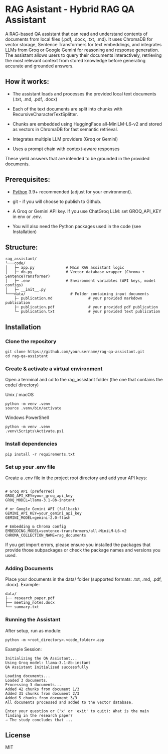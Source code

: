 # RAG Asistant - Hybrid RAG QA Assistant
A RAG-based QA assistant that can read and understand contents of documents from local files (.pdf, .docx, .txt, .md).  It uses ChromaDB for vector storage, Sentence Transformers for text embeddings, and integrates LLMs from Groq or Google Gemini for reasoning and response generation. The assistant allows users to query their documents interactively, retrieving the most relevant context from stored knowledge before generating accurate and grounded answers.



## How it works: 

- The assistant loads and processes the provided local text documents (.txt, .md, .pdf, .docx)

- Each of the text documents are split into chunks with RecursiveCharacterTextSplitter.

- Chunks are embedded using HuggingFace all-MiniLM-L6-v2 and stored as vectors in ChromaDB for fast semantic retrieval.

- Integrates multiple LLM providers (Groq or Gemini)

-  Uses a prompt chain with context-aware responses

These yield answers that are intended to be grounded in the provided documents.



## Prerequisites:
- [Python](https://www.python.org/) 3.9+ recommended (adjust for your environment).

- git - if you will choose to publish to Github.

- A Groq or Gemini API key. If you use ChatGroq LLM: set GROQ_API_KEY in env or .env.

- You will also need the Python packages used in the code (see Installation)



## Structure:
```
rag_assistant/
└───code/
│   ├─ app.py              # Main RAG assistant logic
│   ├─ db.py               # Vector database wrapper (Chroma + SentenceTransformer)
│   ├─ .env                # Environment variables (API keys, model configs)
│   ├─ __init__.py
└───data/                    # Folder containing input documents
    ├─ publication.md                # your provided markdown publication
    ├─ publication.pdf               # your provided pdf publication
    └─ publication.txt               # your provided text publication

```


## Installation


### Clone the repository
```
git clone https://github.com/yourusername/rag-qa-assistant.git
cd rag-qa-assistant
```



### Create & activate a virtual environment

Open a terminal and cd to the rag_assistant folder (the one that contains the code/ directory)

Unix / macOS
```
python -m venv .venv
source .venv/bin/activate
```
Windows PowerShell
```
python -m venv .venv
.venv\Scripts\Activate.ps1
```



### Install dependencies

```
pip install -r requirements.txt
```



### Set up your .env file
Create a .env file in the project root directory and add your API keys:
```

# Groq API (preferred)
GROQ_API_KEY=your_groq_api_key
GROQ_MODEL=llama-3.1-8b-instant

# or Google Gemini API (fallback)
GEMINI_API_KEY=your_gemini_api_key
GEMINI_MODEL=gemini-2.0-flash

# Embedding & Chroma config
EMBEDDING_MODEL=sentence-transformers/all-MiniLM-L6-v2
CHROMA_COLLECTION_NAME=rag_documents
```

If you get import errors, please ensure you installed the packages that provide those subpackages or check the package names and versions you used.



### Adding Documents
Place your documents in the data/ folder (supported formats: .txt, .md, .pdf, .docx).
Example:
```
data/
├── research_paper.pdf
├── meeting_notes.docx
└── summary.txt
```


### Running the Assistant
After setup, run as module:
```
python -m <root_directory>.<code_folder>.app
```

Example Session:
```
Initializing the QA Assistant...
Using Groq model: llama-3.1-8b-instant
QA Assistant Initialized successfully

Loading documents...
Loaded 3 documents.
Processing 3 documents...
Added 42 chunks from document 1/3
Added 31 chunks from document 2/3
Added 5 chunks from document 3/3
All documents processed and added to the vector database.

Enter your question or ('x' or 'exit' to quit): What is the main finding in the research paper?
→ The study concludes that ...
```



## License
MIT




